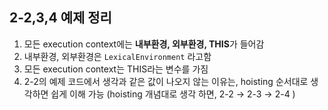 ## 2-2,3,4 예제 정리

1. 모든 execution context에는 **내부환경, 외부환경, THIS**가 들어감
2. 내부환경, 외부환경은 `LexicalEnvironment` 라고함
3. 모든 execution context는 THIS라는 변수를 가짐
4. 2-2의 예제 코드에서 생각과 같은 값이 나오지 않는 이유는, hoisting 순서대로 생각하면 쉽게 이해 가능 (hoisting 개념대로 생각 하면, 2-2 &rarr; 2-3 &rarr; 2-4 )



